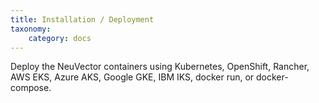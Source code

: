 ```yaml
---
title: Installation / Deployment
taxonomy:
    category: docs
---
```


Deploy the NeuVector containers using Kubernetes, OpenShift, Rancher, AWS EKS, Azure AKS, Google GKE, IBM IKS, docker run, or docker-compose.